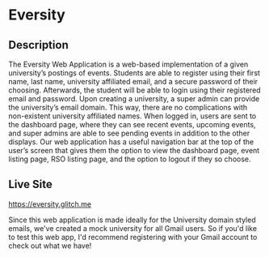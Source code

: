 # Eversity

## Description
The Eversity Web Application is a web-based implementation of a given university’s postings of events. Students are able to register using their first name, last name, university affiliated email, and a secure password of their choosing. Afterwards, the student will be able to login using their registered email and password. Upon creating a university, a super admin can provide the university’s email domain. This way, there are no complications with non-existent
university affiliated names. When logged in, users are sent to the dashboard page, where they can see recent events, upcoming events, and super admins are able to see pending events in addition to the other displays. Our web application has a useful navigation bar at the top of the user’s screen that gives them the option to view the dashboard page, event listing page, RSO listing page, and the option to logout if they so choose.

## Live Site
https://eversity.glitch.me

Since this web application is made ideally for the University domain styled emails, we've created a mock university for all Gmail users. So if you'd like to test this web app, I'd recommend registering with your Gmail account to check out what we have!
